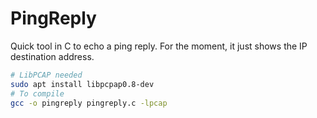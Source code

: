 # PingReply

Quick tool in C to echo a ping reply. For the moment, it just shows the IP destination address.

```bash
# LibPCAP needed
sudo apt install libpcpap0.8-dev
# To compile
gcc -o pingreply pingreply.c -lpcap
```

